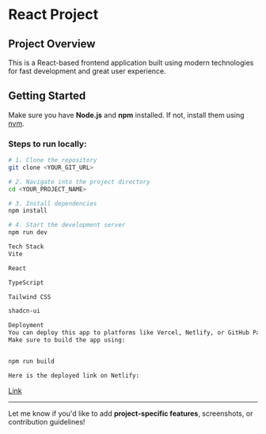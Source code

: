 # React Project

## Project Overview

This is a React-based frontend application built using modern technologies for fast development and great user experience.

## Getting Started

Make sure you have **Node.js** and **npm** installed. If not, install them using [nvm](https://github.com/nvm-sh/nvm#installing-and-updating).

### Steps to run locally:

```sh
# 1. Clone the repository
git clone <YOUR_GIT_URL>

# 2. Navigate into the project directory
cd <YOUR_PROJECT_NAME>

# 3. Install dependencies
npm install

# 4. Start the development server
npm run dev

Tech Stack
Vite

React

TypeScript

Tailwind CSS

shadcn-ui

Deployment
You can deploy this app to platforms like Vercel, Netlify, or GitHub Pages.
Make sure to build the app using:


npm run build

Here is the deployed link on Netlify:
``` 
[Link](https://683c8e32466de339816301eb--blog-assignment-main.netlify.app)

---

Let me know if you'd like to add **project-specific features**, screenshots, or contribution guidelines!
